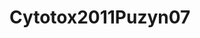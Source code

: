 <a name="material" />

# Cytotox2011Puzyn07
<script type="application/ld+json">
  {
    "@context": "https://schema.org/",
    "@type": "ChemicalSubstance",
    "http://purl.org/dc/terms/conformsTo":
      {
        "@type": "CreativeWork",
        "@id": "https://bioschemas.org/profiles/ChemicalSubstance/0.4-RELEASE/"
      },
    "@id": "https://egonw.github.io/nanowiki/nanowiki8.html#material",
    "name": "Cytotox2011Puzyn07",
    "sameAs: "http://127.0.0.1/mediawiki/index.php/Special:URIResolver/Cytotox2011Puzyn07"
  }
</script>

